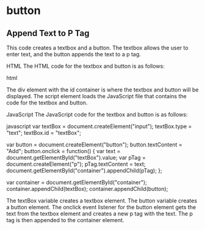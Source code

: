 # button

## Append Text to P Tag
This code creates a textbox and a button. The textbox allows the user to enter text, and the button appends the text to a p tag.

HTML
The HTML code for the textbox and button is as follows:

html
<html>
<head>
<title>Append Text to P Tag</title>
</head>
<body>
<div id="container"></div>
<script src="script.js"></script>
</body>
</html>

The div element with the id container is where the textbox and button will be displayed. The script element loads the JavaScript file that contains the code for the textbox and button.

JavaScript
The JavaScript code for the textbox and button is as follows:

javascript
var textBox = document.createElement("input");
textBox.type = "text";
textBox.id = "textBox";

var button = document.createElement("button");
button.textContent = "Add";
button.onclick = function() {
var text = document.getElementById("textBox").value;
var pTag = document.createElement("p");
pTag.textContent = text;
document.getElementById("container").appendChild(pTag);
};

var container = document.getElementById("container");
container.appendChild(textBox);
container.appendChild(button);

The textBox variable creates a textbox element. The button variable creates a button element. The onclick event listener for the button element gets the text from the textbox element and creates a new p tag with the text. The p tag is then appended to the container element.
